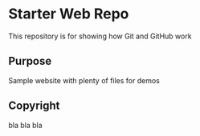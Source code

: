 # Starter Web Repo

This repository is for showing how Git and GitHub work

## Purpose

Sample website with plenty of files for demos

## Copyright

bla bla bla
